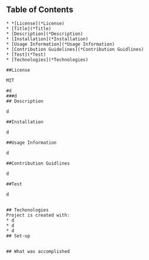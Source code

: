 ## Table of Contents
    * *[License](*License)
    * [Title](*Title)
    * [Description](*Description)
    * [Installation](*Installation)
    * [Usage Information](*Usage Information)
    * [Contribution Guidelines](*Contribution Guidlines)
    * [Test](*Test)
    * [Technologies](*Technologies)
  
    ##License
    
    MIT

    #d 
    ###d
    ## Description
    
    d

    ##Installation

    d

    ##Usage Information

    d

    ##Contribution Guidlines

    d

    ##Test

    d

    
    ## Techonologies
    Project is created with:
    * d
    * d
    * d
    ## Set-up

    
    ## What was accomplished